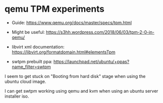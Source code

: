 # qemu TPM experiments

- Guide: https://www.qemu.org/docs/master/specs/tpm.html
- Might be useful: https://s3hh.wordpress.com/2018/06/03/tpm-2-0-in-qemu/

- libvirt xml documentation: https://libvirt.org/formatdomain.html#elementsTpm
- swtpm prebuilt ppa: https://launchpad.net/ubuntu/+ppas?name_filter=swtpm


I seem to get stuck on "Booting from hard disk" stage when using the ubuntu cloud image.

I can get swtpm working using qemu and kvm when using an ubuntu server installer iso.
